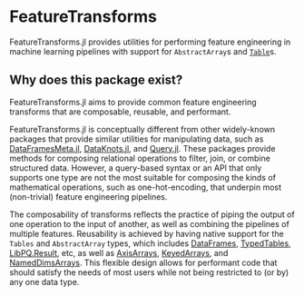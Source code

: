 # FeatureTransforms

FeatureTransforms.jl provides utilities for performing feature engineering in machine learning pipelines with support for `AbstractArray`s and [`Table`](https://github.com/JuliaData/Tables.jl)s.

## Why does this package exist?

FeatureTransforms.jl aims to provide common feature engineering transforms that are composable, reusable, and performant.

FeatureTransforms.jl is conceptually different from other widely-known packages that provide similar utilities for manipulating data, such as [DataFramesMeta.jl](https://github.com/JuliaData/DataFramesMeta.jl), [DataKnots.jl](https://github.com/rbt-lang/DataKnots.jl), and [Query.jl](https://github.com/queryverse/Query.jl). 
These packages provide methods for composing relational operations to filter, join, or combine structured data. 
However, a query-based syntax or an API that only supports one type are not the most suitable for composing the kinds of mathematical operations, such as one-hot-encoding, that underpin most (non-trivial) feature engineering pipelines. 

The composability of transforms reflects the practice of piping the output of one operation to the input of another, as well as combining the pipelines of multiple features. 
Reusability is achieved by having native support for the `Tables` and `AbstractArray` types, which includes [DataFrames](https://github.com/JuliaData/DataFrames.jl/), [TypedTables](https://github.com/JuliaData/TypedTables.jl), [LibPQ.Result](https://github.com/invenia/LibPQ.jl), etc, as well as [AxisArrays](https://github.com/JuliaArrays/AxisArrays.jl), [KeyedArrays](https://github.com/mcabbott/AxisKeys.jl), and [NamedDimsArrays](https://github.com/invenia/NamedDims.jl). 
This flexible design allows for performant code that should satisfy the needs of most users while not being restricted to (or by) any one data type.

